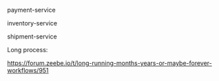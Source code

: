 
payment-service

inventory-service

shipment-service



Long process:

https://forum.zeebe.io/t/long-running-months-years-or-maybe-forever-workflows/951

